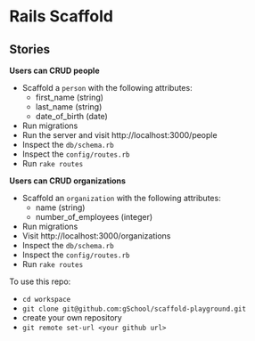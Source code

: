 # Rails Scaffold

## Stories

**Users can CRUD people**

* Scaffold a `person` with the following attributes:
    * first_name (string)
    * last_name (string)
    * date_of_birth (date)
* Run migrations
* Run the server and visit http://localhost:3000/people
* Inspect the `db/schema.rb`
* Inspect the `config/routes.rb`
* Run `rake routes`

**Users can CRUD organizations**

* Scaffold an `organization` with the following attributes:
    * name (string)
    * number_of_employees (integer)
* Run migrations
* Visit http://localhost:3000/organizations
* Inspect the `db/schema.rb`
* Inspect the `config/routes.rb`
* Run `rake routes`

To use this repo:

- `cd workspace`
- `git clone git@github.com:gSchool/scaffold-playground.git`
- create your own repository
- `git remote set-url <your github url>`
